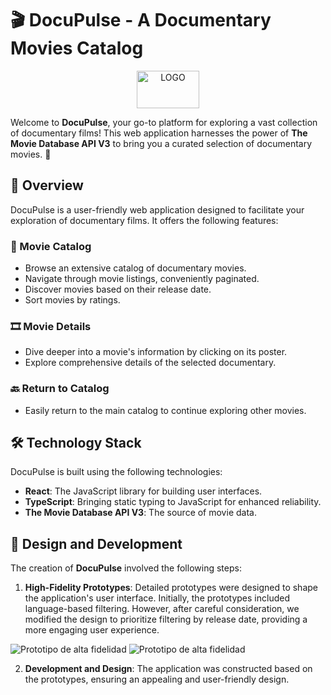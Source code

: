 # 🎬 DocuPulse - A Documentary Movies Catalog

<p align="center">
<img src="./src/assets/logo-web-docuPulse-noBackground.png" alt="LOGO" width="100" height="60">
</p>

Welcome to **DocuPulse**, your go-to platform for exploring a vast collection of documentary films! This web application harnesses the power of **The Movie Database API V3** to bring you a curated selection of documentary movies. 🌟

## 📄 Overview

DocuPulse is a user-friendly web application designed to facilitate your exploration of documentary films. It offers the following features:

### 🎥 Movie Catalog

- Browse an extensive catalog of documentary movies.
- Navigate through movie listings, conveniently paginated.
- Discover movies based on their release date.
- Sort movies by ratings.

### 🎞 Movie Details

- Dive deeper into a movie's information by clicking on its poster.
- Explore comprehensive details of the selected documentary.

### 🔙 Return to Catalog

- Easily return to the main catalog to continue exploring other movies.

## 🛠️ Technology Stack

DocuPulse is built using the following technologies:

- **React**: The JavaScript library for building user interfaces.
- **TypeScript**: Bringing static typing to JavaScript for enhanced reliability.
- **The Movie Database API V3**: The source of movie data.

## 🎨 Design and Development

The creation of **DocuPulse** involved the following steps:

1. **High-Fidelity Prototypes**: Detailed prototypes were designed to shape the application's user interface. Initially, the prototypes included language-based filtering. However, after careful consideration, we modified the design to prioritize filtering by release date, providing a more engaging user experience.

![Prototipo de alta fidelidad](prototipo-alta-fidelidad-1.png)
![Prototipo de alta fidelidad](prototipo-alta-fidelidad-2.png)

2. **Development and Design**: The application was constructed based on the prototypes, ensuring an appealing and user-friendly design.
